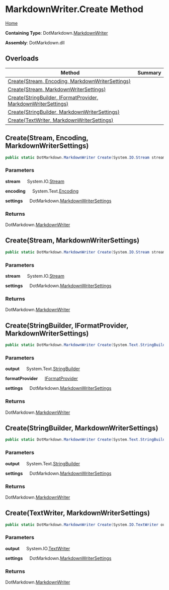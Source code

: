 # MarkdownWriter\.Create Method

[Home](../../../README.md)

**Containing Type**: DotMarkdown\.[MarkdownWriter](../README.md)

**Assembly**: DotMarkdown\.dll

## Overloads

| Method | Summary |
| ------ | ------- |
| [Create(Stream, Encoding, MarkdownWriterSettings)](#DotMarkdown_MarkdownWriter_Create_System_IO_Stream_System_Text_Encoding_DotMarkdown_MarkdownWriterSettings_) | |
| [Create(Stream, MarkdownWriterSettings)](#DotMarkdown_MarkdownWriter_Create_System_IO_Stream_DotMarkdown_MarkdownWriterSettings_) | |
| [Create(StringBuilder, IFormatProvider, MarkdownWriterSettings)](#DotMarkdown_MarkdownWriter_Create_System_Text_StringBuilder_System_IFormatProvider_DotMarkdown_MarkdownWriterSettings_) | |
| [Create(StringBuilder, MarkdownWriterSettings)](#DotMarkdown_MarkdownWriter_Create_System_Text_StringBuilder_DotMarkdown_MarkdownWriterSettings_) | |
| [Create(TextWriter, MarkdownWriterSettings)](#DotMarkdown_MarkdownWriter_Create_System_IO_TextWriter_DotMarkdown_MarkdownWriterSettings_) | |

## Create\(Stream, Encoding, MarkdownWriterSettings\) <a name="DotMarkdown_MarkdownWriter_Create_System_IO_Stream_System_Text_Encoding_DotMarkdown_MarkdownWriterSettings_"></a>

```csharp
public static DotMarkdown.MarkdownWriter Create(System.IO.Stream stream, System.Text.Encoding encoding, DotMarkdown.MarkdownWriterSettings settings = null)
```

### Parameters

**stream** &emsp; System\.IO\.[Stream](https://docs.microsoft.com/en-us/dotnet/api/system.io.stream)

**encoding** &emsp; System\.Text\.[Encoding](https://docs.microsoft.com/en-us/dotnet/api/system.text.encoding)

**settings** &emsp; DotMarkdown\.[MarkdownWriterSettings](../../MarkdownWriterSettings/README.md)

### Returns

DotMarkdown\.[MarkdownWriter](../README.md)

## Create\(Stream, MarkdownWriterSettings\) <a name="DotMarkdown_MarkdownWriter_Create_System_IO_Stream_DotMarkdown_MarkdownWriterSettings_"></a>

```csharp
public static DotMarkdown.MarkdownWriter Create(System.IO.Stream stream, DotMarkdown.MarkdownWriterSettings settings = null)
```

### Parameters

**stream** &emsp; System\.IO\.[Stream](https://docs.microsoft.com/en-us/dotnet/api/system.io.stream)

**settings** &emsp; DotMarkdown\.[MarkdownWriterSettings](../../MarkdownWriterSettings/README.md)

### Returns

DotMarkdown\.[MarkdownWriter](../README.md)

## Create\(StringBuilder, IFormatProvider, MarkdownWriterSettings\) <a name="DotMarkdown_MarkdownWriter_Create_System_Text_StringBuilder_System_IFormatProvider_DotMarkdown_MarkdownWriterSettings_"></a>

```csharp
public static DotMarkdown.MarkdownWriter Create(System.Text.StringBuilder output, IFormatProvider formatProvider, DotMarkdown.MarkdownWriterSettings settings = null)
```

### Parameters

**output** &emsp; System\.Text\.[StringBuilder](https://docs.microsoft.com/en-us/dotnet/api/system.text.stringbuilder)

**formatProvider** &emsp; [IFormatProvider](https://docs.microsoft.com/en-us/dotnet/api/system.iformatprovider)

**settings** &emsp; DotMarkdown\.[MarkdownWriterSettings](../../MarkdownWriterSettings/README.md)

### Returns

DotMarkdown\.[MarkdownWriter](../README.md)

## Create\(StringBuilder, MarkdownWriterSettings\) <a name="DotMarkdown_MarkdownWriter_Create_System_Text_StringBuilder_DotMarkdown_MarkdownWriterSettings_"></a>

```csharp
public static DotMarkdown.MarkdownWriter Create(System.Text.StringBuilder output, DotMarkdown.MarkdownWriterSettings settings = null)
```

### Parameters

**output** &emsp; System\.Text\.[StringBuilder](https://docs.microsoft.com/en-us/dotnet/api/system.text.stringbuilder)

**settings** &emsp; DotMarkdown\.[MarkdownWriterSettings](../../MarkdownWriterSettings/README.md)

### Returns

DotMarkdown\.[MarkdownWriter](../README.md)

## Create\(TextWriter, MarkdownWriterSettings\) <a name="DotMarkdown_MarkdownWriter_Create_System_IO_TextWriter_DotMarkdown_MarkdownWriterSettings_"></a>

```csharp
public static DotMarkdown.MarkdownWriter Create(System.IO.TextWriter output, DotMarkdown.MarkdownWriterSettings settings = null)
```

### Parameters

**output** &emsp; System\.IO\.[TextWriter](https://docs.microsoft.com/en-us/dotnet/api/system.io.textwriter)

**settings** &emsp; DotMarkdown\.[MarkdownWriterSettings](../../MarkdownWriterSettings/README.md)

### Returns

DotMarkdown\.[MarkdownWriter](../README.md)

